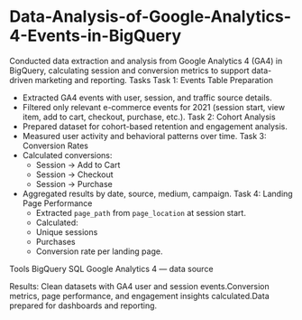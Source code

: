 # Data-Analysis-of-Google-Analytics-4-Events-in-BigQuery
 Conducted data extraction and analysis from Google Analytics 4 (GA4) in BigQuery, calculating session and conversion metrics to support data-driven marketing and reporting.
Tasks
  Task 1: Events Table Preparation
- Extracted GA4 events with user, session, and traffic source details.
- Filtered only relevant e-commerce events for 2021 (session start, view item, add to cart, checkout, purchase, etc.).
   Task 2: Cohort Analysis
- Prepared dataset for cohort-based retention and engagement analysis.
- Measured user activity and behavioral patterns over time.
  Task 3: Conversion Rates
- Calculated conversions:  
  - Session → Add to Cart  
  - Session → Checkout  
  - Session → Purchase  
- Aggregated results by date, source, medium, campaign.
 Task 4: Landing Page Performance
  - Extracted `page_path` from `page_location` at session start.
  - Calculated:
  - Unique sessions
  - Purchases
  - Conversion rate per landing page.
    
Tools
  BigQuery
  SQL
  Google Analytics 4 — data source

 Results: Clean datasets with GA4 user and session events.Conversion metrics, page performance, and engagement insights calculated.Data prepared for dashboards and reporting.
